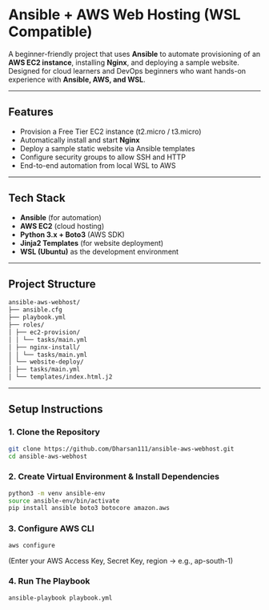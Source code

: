 # Ansible + AWS Web Hosting (WSL Compatible)

A beginner-friendly project that uses **Ansible** to automate provisioning of an **AWS EC2 instance**, installing **Nginx**, and deploying a sample website.  
Designed for cloud learners and DevOps beginners who want hands-on experience with **Ansible, AWS, and WSL**.

---

## Features

- Provision a Free Tier EC2 instance (t2.micro / t3.micro)  
- Automatically install and start **Nginx**  
- Deploy a sample static website via Ansible templates  
- Configure security groups to allow SSH and HTTP  
- End-to-end automation from local WSL to AWS  

---

## Tech Stack

- **Ansible** (for automation)  
- **AWS EC2** (cloud hosting)  
- **Python 3.x + Boto3** (AWS SDK)  
- **Jinja2 Templates** (for website deployment)  
- **WSL (Ubuntu)** as the development environment  

---

## Project Structure
```bash
ansible-aws-webhost/
├── ansible.cfg
├── playbook.yml
├── roles/
│ ├── ec2-provision/
│ │ └── tasks/main.yml
│ ├── nginx-install/
│ │ └── tasks/main.yml
│ └── website-deploy/
│ ├── tasks/main.yml
│ └── templates/index.html.j2
```


---

## Setup Instructions

### 1. Clone the Repository
```bash
git clone https://github.com/Dharsan111/ansible-aws-webhost.git
cd ansible-aws-webhost
```
### 2. Create Virtual Environment & Install Dependencies
```bash
python3 -m venv ansible-env
source ansible-env/bin/activate
pip install ansible boto3 botocore amazon.aws
```
### 3. Configure AWS CLI
```bash
aws configure
```
(Enter your AWS Access Key, Secret Key, region → e.g., ap-south-1)

### 4. Run The Playbook
```bash
ansible-playbook playbook.yml
```





